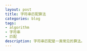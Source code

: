 ```yaml
---
layout: post
title: 字符串匹配算法
categories: blog
tags:
- algorithm
- 字符串
- 匹配
description: 字符串匹配是一类常见的算法。
---
```


